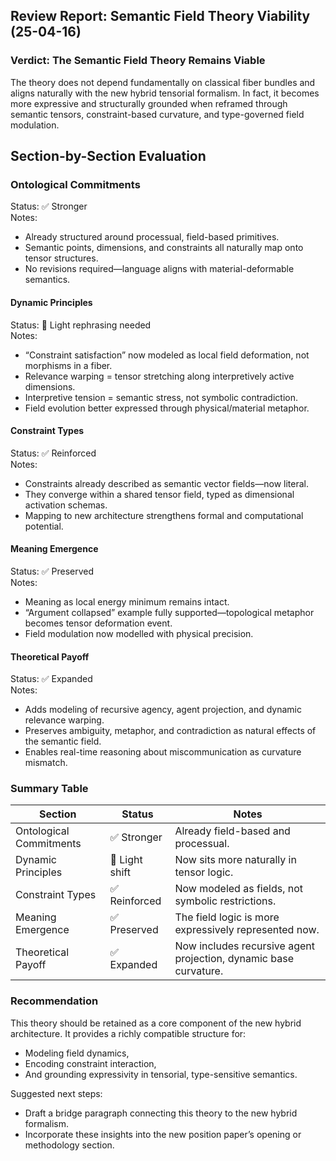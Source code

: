 ## Review Report: Semantic Field Theory Viability (25-04-16)

###  Verdict: The Semantic Field Theory Remains Viable  
The theory does not depend fundamentally on classical fiber bundles and aligns naturally with the new hybrid tensorial formalism. In fact, it becomes more expressive and structurally grounded when reframed through semantic tensors, constraint-based curvature, and type-governed field modulation.

## Section-by-Section Evaluation
###  Ontological Commitments  
Status: ✅ Stronger  
Notes:  
- Already structured around processual, field-based primitives.  
- Semantic points, dimensions, and constraints all naturally map onto tensor structures.  
- No revisions required—language aligns with material-deformable semantics.
####  Dynamic Principles  
Status: 🔁 Light rephrasing needed  
Notes:  
- “Constraint satisfaction” now modeled as local field deformation, not morphisms in a fiber.  
- Relevance warping = tensor stretching along interpretively active dimensions.  
- Interpretive tension = semantic stress, not symbolic contradiction.  
- Field evolution better expressed through physical/material metaphor.
####  Constraint Types  
Status: ✅ Reinforced  
Notes:  
- Constraints already described as semantic vector fields—now literal.  
- They converge within a shared tensor field, typed as dimensional activation schemas.  
- Mapping to new architecture strengthens formal and computational potential.
####  Meaning Emergence  
Status: ✅ Preserved  
Notes:  
- Meaning as local energy minimum remains intact.  
- “Argument collapsed” example fully supported—topological metaphor becomes tensor deformation event.  
- Field modulation now modelled with physical precision.
####  Theoretical Payoff  
Status: ✅ Expanded  
Notes:  
- Adds modeling of recursive agency, agent projection, and dynamic relevance warping.  
- Preserves ambiguity, metaphor, and contradiction as natural effects of the semantic field.  
- Enables real-time reasoning about miscommunication as curvature mismatch.
###  Summary Table

| Section                     | Status         | Notes |
|-|-|-|
| Ontological Commitments    | ✅ Stronger     | Already field-based and processual. |
| Dynamic Principles         | 🔁 Light shift  | Now sits more naturally in tensor logic. |
| Constraint Types           | ✅ Reinforced   | Now modeled as fields, not symbolic restrictions. |
| Meaning Emergence          | ✅ Preserved    | The field logic is more expressively represented now. |
| Theoretical Payoff         | ✅ Expanded     | Now includes recursive agent projection, dynamic base curvature. |
### Recommendation
This theory should be retained as a core component of the new hybrid architecture. It provides a richly compatible structure for:
- Modeling field dynamics,
- Encoding constraint interaction,
- And grounding expressivity in tensorial, type-sensitive semantics.

Suggested next steps:
- Draft a bridge paragraph connecting this theory to the new hybrid formalism.
- Incorporate these insights into the new position paper’s opening or methodology section.

